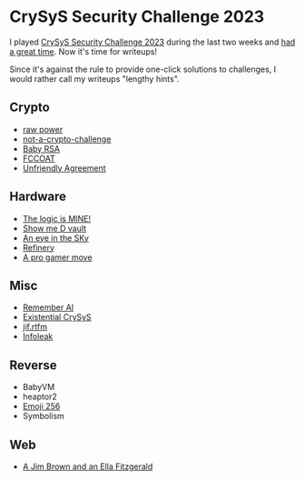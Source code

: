 # CrySyS Security Challenge 2023

I played [CrySyS Security Challenge 2023](https://secchallenge.crysys.hu/) during the last two weeks and [had a great time](https://github.com/sqmshossifrage/CrySyS-2023/blob/main/image.png). Now it's time for writeups! 

Since it's against the rule to provide one-click solutions to challenges, I would rather call my writeups "lengthy hints". 

## Crypto
* [raw power](https://github.com/sqmshossifrage/CrySyS-2023/tree/main/Crypto/raw%20power)
* [not-a-crypto-challenge](https://github.com/sqmshossifrage/CrySyS-2023/tree/main/Crypto/not-a-crypto-challenge)
* [Baby RSA](https://github.com/sqmshossifrage/CrySyS-2023/tree/main/Crypto/Baby%20RSA)
* [FCCOAT](https://github.com/sqmshossifrage/CrySyS-2023/tree/main/Crypto/FCCOAT)
* [Unfriendly Agreement](https://github.com/sqmshossifrage/CrySyS-2023/tree/main/Crypto/Unfriendly%20Agreement)

## Hardware
* [The logic is MINE!](https://github.com/sqmshossifrage/CrySyS-2023/tree/main/Hardware/The%20logic%20is%20MINE!)
* [Show me D vault](https://github.com/sqmshossifrage/CrySyS-2023/tree/main/Hardware/Show%20me%20D%20vault)
* [An eye in the SKy](https://github.com/sqmshossifrage/CrySyS-2023/tree/main/Hardware/An%20eye%20in%20the%20SKy)
* [Refinery](https://github.com/sqmshossifrage/CrySyS-2023/tree/main/Hardware/Refinery)
* [A pro gamer move](https://github.com/sqmshossifrage/CrySyS-2023/tree/main/Hardware/A%20pro%20gamer%20move)

## Misc
* [Remember AI](https://github.com/sqmshossifrage/CrySyS-2023/tree/main/Misc/Remember%20AI)
* [Existential CrySyS](https://github.com/sqmshossifrage/CrySyS-2023/tree/main/Misc/Existential%20CrySyS)
* [jif.rtfm](https://github.com/sqmshossifrage/CrySyS-2023/tree/main/Misc/jif.rtfm)
* [Infoleak](https://github.com/sqmshossifrage/CrySyS-2023/tree/main/Misc/Infoleak)

## Reverse
* BabyVM
* heaptor2
* [Emoji 256](https://github.com/sqmshossifrage/CrySyS-2023/tree/main/Reverse/Emoji%20256)
* Symbolism

## Web
* [A Jim Brown and an Ella Fitzgerald](https://github.com/sqmshossifrage/CrySyS-2023/tree/main/Web/A%20Jim%20Brown%20and%20an%20Ella%20Fitzgerald)





